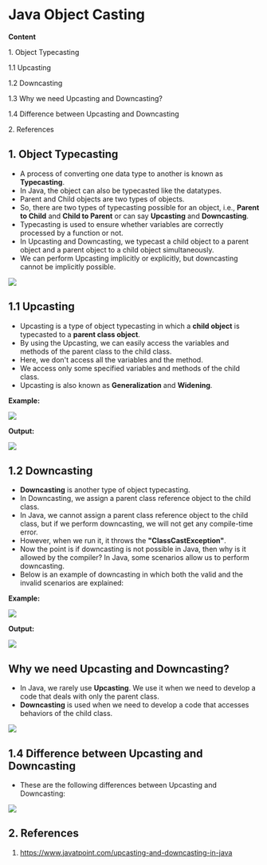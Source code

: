 # Java Object Casting

**Content**

1\. Object Typecasting

1.1 Upcasting

1.2 Downcasting

1.3 Why we need Upcasting and Downcasting?

1.4 Difference between Upcasting and Downcasting

2\. References

## 1. Object Typecasting

-   A process of converting one data type to another is known as **Typecasting**.
-   In Java, the object can also be typecasted like the datatypes.
-   Parent and Child objects are two types of objects.
-   So, there are two types of typecasting possible for an object, i.e., **Parent to Child** and **Child to Parent** or can say **Upcasting** and **Downcasting**.
-   Typecasting is used to ensure whether variables are correctly processed by a function or not.
-   In Upcasting and Downcasting, we typecast a child object to a parent object and a parent object to a child object simultaneously.
-   We can perform Upcasting implicitly or explicitly, but downcasting cannot be implicitly possible.

![](media/0371286d114702bc45c08c71350d85c7.png)

## 1.1 Upcasting

-   Upcasting is a type of object typecasting in which a **child object** is typecasted to a **parent class object**.
-   By using the Upcasting, we can easily access the variables and methods of the parent class to the child class.
-   Here, we don't access all the variables and the method.
-   We access only some specified variables and methods of the child class.
-   Upcasting is also known as **Generalization** and **Widening**.

**Example:**

![](media/c30f1d068789794092e8c3398c809d69.png)

**Output:**

![](media/520190185ce12afce2df4788177c3820.png)

## 1.2 Downcasting

-   **Downcasting** is another type of object typecasting.
-   In Downcasting, we assign a parent class reference object to the child class.
-   In Java, we cannot assign a parent class reference object to the child class, but if we perform downcasting, we will not get any compile-time error.
-   However, when we run it, it throws the **"ClassCastException"**.
-   Now the point is if downcasting is not possible in Java, then why is it allowed by the compiler? In Java, some scenarios allow us to perform downcasting.
-   Below is an example of downcasting in which both the valid and the invalid scenarios are explained:

**Example:**

![](media/27bbee68f45efa4010939141e1b582a4.png)

**Output:**

![](media/7e2482b6f6413b0c698f154633da19b3.png)

## Why we need Upcasting and Downcasting?

-   In Java, we rarely use **Upcasting**. We use it when we need to develop a code that deals with only the parent class.
-   **Downcasting** is used when we need to develop a code that accesses behaviors of the child class.

![](media/c44708b1be9ed561fe3a4340298c1a4b.png)

## 1.4 Difference between Upcasting and Downcasting

-   These are the following differences between Upcasting and Downcasting:

![](media/a43441aed780c36e90ad48c3beb8815a.png)

## 2. References

1.  https://www.javatpoint.com/upcasting-and-downcasting-in-java

